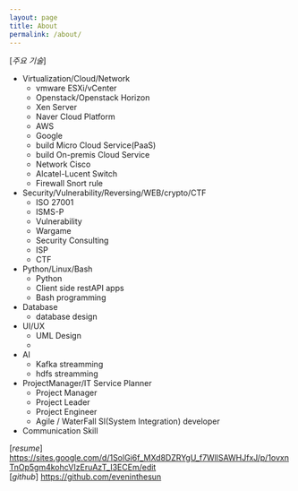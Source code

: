 ```yaml
---
layout: page
title: About
permalink: /about/
---
```



[*주요 기술*]
- Virtualization/Cloud/Network
  - vmware ESXi/vCenter
  - Openstack/Openstack Horizon
  - Xen Server
  - Naver Cloud Platform
  - AWS
  - Google
  - build Micro Cloud Service(PaaS)
  - build On-premis Cloud Service 
  - Network Cisco
  - Alcatel-Lucent Switch
  - Firewall Snort rule
- Security/Vulnerability/Reversing/WEB/crypto/CTF
  - ISO 27001
  - ISMS-P
  - Vulnerability
  - Wargame
  - Security Consulting
  - ISP
  - CTF
- Python/Linux/Bash
  - Python
  - Client side restAPI apps
  - Bash programming
- Database
  - database design
- UI/UX
  - UML Design
  - 
- AI
  - Kafka streamming
  - hdfs streamming
- ProjectManager/IT Service Planner
  - Project Manager
  - Project Leader
  - Project Engineer
  - Agile / WaterFall SI(System Integration) developer
- Communication Skill

[*resume*] <https://sites.google.com/d/1SolGi6f_MXd8DZRYgU_f7WllSAWHJfxJ/p/1ovxnTnOp5gm4kohcVIzEruAzT_I3ECEm/edit>  
[*github*] <https://github.com/eveninthesun>
